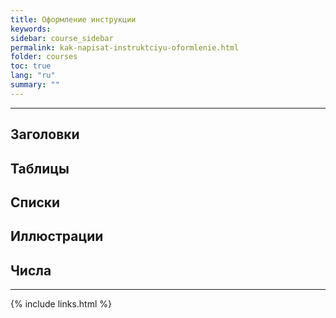 ```yaml
---
title: Оформление инструкции
keywords: 
sidebar: course_sidebar
permalink: kak-napisat-instruktciyu-oformlenie.html
folder: courses
toc: true
lang: "ru"
summary: ""
---
```


***

## Заголовки

## Таблицы

## Списки

## Иллюстрации

## Числа

***

{% include links.html %}
